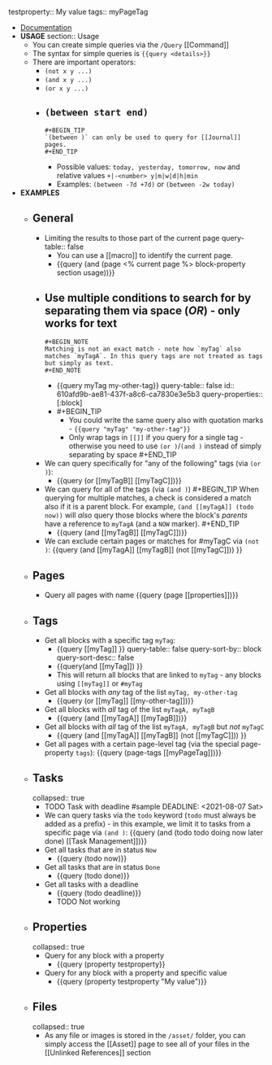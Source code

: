 testproperty:: My value
tags:: myPageTag

- [Documentation](https://logseq.github.io/page/Queries#/page/queries)
- **USAGE**
  section:: Usage
	- You can create simple queries via the `/Query` [[Command]]
	- The syntax for simple queries is `{{query <details>}}`
	- There are important operators:
		- `(not x y ...)`
		- `(and x y ...)`
		- `(or x y ...)`
		- `(between start end)`
			-
			  #+BEGIN_TIP
			  `(between )` can only be used to query for [[Journal]] pages.
			  #+END_TIP
			- Possible values: `today, yesterday, tomorrow, now` and relative values `+|-<number> y|m|w|d|h|min`
			- Examples: `(between -7d +7d)` or `(between -2w today)`
- **EXAMPLES**
	- ## General
		- Limiting the results to those part of the current page
		  query-table:: false
			- You can use a [[macro]] to identify the current page.
			- {{query (and (page <% current page %> block-property section usage))}}
		- Use multiple conditions to search for by separating them via space (_OR_) - only works for text
			-
			  #+BEGIN_NOTE
			  Matching is not an exact match - note how `myTag` also matches `myTagA`. In this query tags are not treated as tags but simply as text.
			  #+END_NOTE
			- {{query myTag my-other-tag}}
			  query-table:: false
			  id:: 610afd9b-ae81-437f-a8c6-ca7830e3e5b3
			  query-properties:: [:block]
			-
			  #+BEGIN_TIP
			  * You could write the same query also with quotation marks - `{{query "myTag" "my-other-tag"}}`
			  * Only wrap tags in `[[]]` if you query for a single tag - otherwise you need to use `(or )`/`(and )` instead of simply separating by space
			  #+END_TIP
		- We can query specifically for "any of the following" tags (via `(or )`):
			- {{query (or [[myTagB]] [[myTagC]])}}
		- We can query for all of the tags (via `(and )`)
		  #+BEGIN_TIP
		  When querying for multiple matches, a check is considered a match also if it is a parent block. For example, `(and [[myTagA]] (todo now))` will _also_ query those blocks where the block's _parents_ have a reference to `myTagA` (and a `NOW` marker).
		  #+END_TIP
			- {{query (and [[myTagB]] [[myTagC]])}}
		- We can exclude certain pages or matches for #myTagC via `(not )`:
		  {{query (and [[myTagA]] [[myTagB]] (not [[myTagC]])) }}
	- ## Pages
		- Query all pages with name 
		  {{query (page [[properties]])}}
	- ## Tags
		- Get all blocks with a specific tag `myTag`:
			- {{query [[myTag]] }}
			  query-table:: false
			  query-sort-by:: block
			  query-sort-desc:: false
			- {{query(and [[myTag]]) }}
			- This will return all blocks that are linked to `myTag` - any blocks using `[[myTag]]` or `#myTag`
		- Get all blocks with _any_ tag of the list `myTag, my-other-tag`
			- {{query (or [[myTag]] [[my-other-tag]])}}
		- Get all blocks with _all_ tag of the list `myTagA, myTagB`
			- {{query (and [[myTagA]] [[myTagB]])}}
		- Get all blocks with _all_ tag of the list `myTagA, myTagB` but _not_ `myTagC`
			- {{query (and [[myTagA]] [[myTagB]] (not [[myTagC]])) }}
		- Get all pages with a certain page-level tag (via the special page-property `tags`):
		  {{query (page-tags [[myPageTag]])}}
	- ## Tasks
	  collapsed:: true
		- TODO Task with deadline #sample
		  DEADLINE: <2021-08-07 Sat>
		- We can query tasks via the `todo` keyword (`todo` must always be added as a prefix) - in this example, we limit it to tasks from a specific page via `(and )`:
		  {{query (and (todo todo doing now later done) [[Task Management]])}}
		- Get all tasks that are in status `Now`
			- {{query (todo now)}}
		- Get all tasks that are in status `Done`
			- {{query (todo done)}}
		- Get all tasks with a deadline
			- {{query (todo deadline)}}
			- TODO Not working
	- ## Properties
	  collapsed:: true
		- Query for any block with a property
			- {{query (property testproperty}}
		- Query for any block with a property and specific value
			- {{query (property testproperty "My value")}}
	- ## Files
	  collapsed:: true
		- As any file or images is stored in the `/asset/` folder, you can simply access the [[Asset]] page to see all of your files in the [[Unlinked References]] section